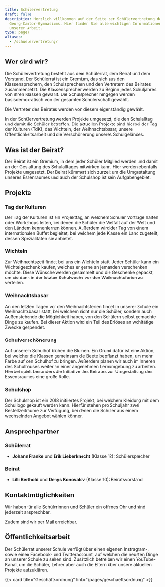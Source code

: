 ```yaml
---
title: Schülervertretung
draft: false
description: Herzlich willkommen auf der Seite der Schülervertretung des
  Georg-Cantor-Gymnasiums. Hier finden Sie alle wichtigen Informationen zu
  unserer Arbeit.
type: pages
aliases:
  - /schuelervertretung/
---
```

## Wer sind wir?

Die Schülervertretung besteht aus dem Schülerrat, dem Beirat und dem Vorstand. Der Schülerrat ist ein Gremium, das sich aus den Klassensprechern, den Schulsprechern und den Vertretern des Beirates zusammensetzt. Die Klassensprecher werden zu Beginn jedes Schuljahres von ihren Klassen gewählt. Die Schulsprecher hingegen werden basisdemokratisch von der gesamten Schülerschaft gewählt. 

Die Vertreter des Beirates werden von diesem eigenständig gewählt. 

In der Schülervertretung werden Projekte umgesetzt, die den Schulalltag und damit die Schüler betreffen. Die aktuellen Projekte sind hierbei der Tag der Kulturen (TdK), das Wichteln, der Weihnachtsbasar, unsere Öffentlichkeitsarbeit und die Verschönerung unseres Schulgeländes.

## Was ist der Beirat?

Der Beirat ist ein Gremium, in dem jeder Schüler Mitglied werden und damit an der Gestaltung des Schulalltages mitwirken kann. Hier werden ebenfalls Projekte umgesetzt. Der Beirat kümmert sich zurzeit um die Umgestaltung unseres Essenraumes und auch der Schulshop ist sein Aufgabengebiet.

## Projekte

### Tag der Kulturen

Der Tag der Kulturen ist ein Projekttag, an welchem Schüler Vorträge halten oder Workshops leiten, bei denen die Schüler die Vielfalt auf der Welt und den Ländern kennenlernen können. Außerdem wird der Tag von einem internationalen Buffet begleitet, bei welchem jede Klasse ein Land zugeteilt, dessen Spezialitäten sie anbietet.

### Wichteln

Zur Weihnachtszeit findet bei uns ein Wichteln statt. Jeder Schüler kann ein Wichtelgeschenk kaufen, welches er gerne an jemanden verschenken möchte. Diese Wünsche werden gesammelt und die Geschenke gepackt, um sie dann in der letzten Schulwoche vor den Weihnachtsferien zu verteilen.

### Weihnachtsbasar

An den letzten Tagen vor den Weihnachtsferien findet in unserer Schule ein Weihnachtsbasar statt, bei welchem nicht nur die Schüler, sondern auch Außenstehende die Möglichkeit haben, von den Schülern selbst gemachte Dinge zu kaufen. Bei dieser Aktion wird ein Teil des Erlöses an wohltätige Zwecke gespendet.

### Schulverschönerung

Auf unserem Schulhof blühen die Blumen. Ein Grund dafür ist eine Aktion, bei welcher die Klassen gemeinsam die Beete bepflanzt haben, um mehr Farbe auf den Schulhof zu bringen. Außerdem planen wir auch im Inneren des Schulhauses weiter an einer angenehmen Lernumgebung zu arbeiten. Hierbei spielt besonders die Initiative des Beirates zur Umgestaltung des Essensraumes eine große Rolle.

### Schulshop

Der Schulshop ist ein 2018 initiiertes Projekt, bei welchem Kleidung mit dem Schullogo gekauft werden kann. Hierfür stehen pro Schuljahr zwei Bestellzeiträume zur Verfügung, bei denen die Schüler aus einem wechselnden Angebot wählen können.

## Ansprechpartner

### Schülerrat

- **Johann Franke** und **Erik Lieberknecht** (Klasse 12): Schülersprecher

### Beirat

- **Lilli Berthold** und **Denys Konovalov** (Klasse 10): Beiratsvorstand

## Kontaktmöglichkeiten

Wir haben für alle Schülerinnen und Schüler ein offenes Ohr und sind jederzeit ansprechbar.

Zudem sind wir per [Mail](mailto:schuelerrat@cantor-gymnasium.de) erreichbar.

## Öffentlichkeitsarbeit

Der Schülerrat unserer Schule verfügt über einen eigenen Instragram-, sowie einen Facebook- und Twitteraccount, auf welchen die neusten Dinge an unserer Schule zu sehen sind. Zusätzlich betreiben wir einen YouTube-Kanal, um die Schüler, Lehrer aber auch die Eltern über unsere aktuellen Projekte aufzuklären.

{{< card title="Geschäftsordnung" link="/pages/geschaeftsordnung" >}}

